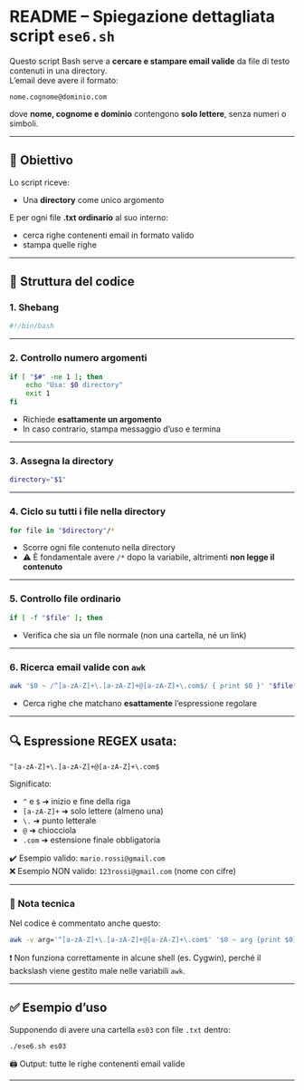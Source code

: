 # README – Spiegazione dettagliata script `ese6.sh`

Questo script Bash serve a **cercare e stampare email valide** da file di testo contenuti in una directory.  
L’email deve avere il formato:
```
nome.cognome@dominio.com
```
dove **nome, cognome e dominio** contengono **solo lettere**, senza numeri o simboli.

---

## 📜 Obiettivo

Lo script riceve:
- Una **directory** come unico argomento

E per ogni file **.txt ordinario** al suo interno:
- cerca righe contenenti email in formato valido
- stampa quelle righe

---

## 🧱 Struttura del codice

### 1. Shebang

```bash
#!/bin/bash
```

---

### 2. Controllo numero argomenti

```bash
if [ "$#" -ne 1 ]; then
    echo "Usa: $0 directory"
    exit 1
fi
```

- Richiede **esattamente un argomento**
- In caso contrario, stampa messaggio d’uso e termina

---

### 3. Assegna la directory

```bash
directory="$1"
```

---

### 4. Ciclo su tutti i file nella directory

```bash
for file in "$directory"/*
```

- Scorre ogni file contenuto nella directory
- ⚠️ È fondamentale avere `/*` dopo la variabile, altrimenti **non legge il contenuto**

---

### 5. Controllo file ordinario

```bash
if [ -f "$file" ]; then
```

- Verifica che sia un file normale (non una cartella, né un link)

---

### 6. Ricerca email valide con `awk`

```bash
awk '$0 ~ /^[a-zA-Z]+\.[a-zA-Z]+@[a-zA-Z]+\.com$/ { print $0 }' "$file"
```

- Cerca righe che matchano **esattamente** l’espressione regolare

---

## 🔍 Espressione REGEX usata:

```regex
^[a-zA-Z]+\.[a-zA-Z]+@[a-zA-Z]+\.com$
```

Significato:
- `^` e `$` ➜ inizio e fine della riga
- `[a-zA-Z]+` ➜ solo lettere (almeno una)
- `\.` ➜ punto letterale
- `@` ➜ chiocciola
- `.com` ➜ estensione finale obbligatoria

✔️ Esempio valido: `mario.rossi@gmail.com`  
❌ Esempio NON valido: `123rossi@gmail.com` (nome con cifre)

---

### 🔧 Nota tecnica

Nel codice è commentato anche questo:
```bash
awk -v arg='^[a-zA-Z]+\.[a-zA-Z]+@[a-zA-Z]+\.com$' '$0 ~ arg {print $0}'
```

❗ Non funziona correttamente in alcune shell (es. Cygwin), perché il backslash viene gestito male nelle variabili `awk`.

---

## ✅ Esempio d’uso

Supponendo di avere una cartella `es03` con file `.txt` dentro:
```bash
./ese6.sh es03
```

🖨️ Output: tutte le righe contenenti email valide

---


